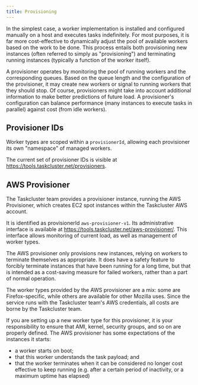 ```yaml
---
title: Provisioning
---
```


In the simplest case, a worker implementation is installed and configured
manually on a host and executes tasks indefinitely. For most purposes, it is
far more cost-effective to dynamically adjust the pool of available workers
based on the work to be done. This process entails both provisioning new
instances (often referred to simply as "provisioning") and terminating running
instances (typically a function of the worker itself).

A provisioner operates by monitoring the pool of running workers and the
corresponding queues. Based on the queue length and the configuration of the
provisioner, it may create new workers or signal to running workers that they
should stop. Of course, provisioners might take into account additional
information to make better predictions of future load. A provisioner's
configuration can balance performance (many instances to execute tasks in
parallel) against cost (from idle workers).

## Provisioner IDs

Worker types are scoped within a `provisionerId`, allowing each provisioner its
own "namespace" of managed workers.

The current set of provisioner IDs is visible at
https://tools.taskcluster.net/provisioners.

## AWS Provisioner

The Taskcluster team provides a provisioner instance, running the AWS
Provisioner, which creates EC2 spot instances within the Taskcluster AWS
account.

It is identified as provisionerId `aws-provisioner-v1`. Its administrative
interface is available at https://tools.taskcluster.net/aws-provisioner/.  This
interface allows monitoring of current load, as well as management of worker
types.

The AWS provisioner only provisions new instances, relying on workers to
terminate themselves as appropriate. It does have a safety feature to forcibly
terminate instances that have been running for a long time, but that is
intended as a cost-saving measure for failed workers, rather than a part of
normal operation.

The worker types provided by the AWS provisioner are a mix: some are
Firefox-specific, while others are available for other Mozilla uses. Since the
service runs with the Taskcluster team's AWS credentials, all costs are borne
by the Taskcluster team.

If you are setting up a new worker type for this provisioner, it is your
responsibility to ensure that AMI, kernel, security groups, and so on are
properly defined. The AWS provisioner has some expectations of the instances it
starts:

 * a worker starts on boot;
 * that this worker understands the task payload; and
 * that the worker terminates when it can be considered no longer cost
   effective to keep running (e.g. after a certain period of inactivity,
   or a maximum uptime has elapsed)
